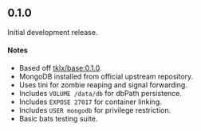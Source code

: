 ## 0.1.0

Initial development release.

#### Notes

- Based off [tklx/base:0.1.0](https://github.com/tklx/base/releases/tag/0.1.0).
- MongoDB installed from official upstream repository.
- Uses tini for zombie reaping and signal forwarding.
- Includes ``VOLUME /data/db`` for dbPath persistence.
- Includes ``EXPOSE 27017`` for container linking.
- Includes ``USER mongodb`` for privilege restriction.
- Basic bats testing suite.

